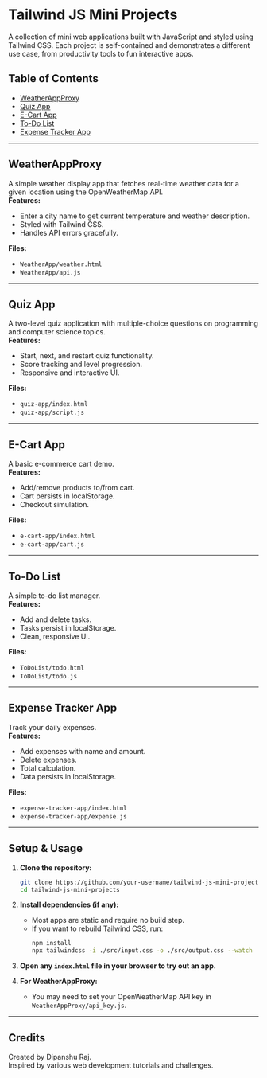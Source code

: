 # Tailwind JS Mini Projects

A collection of mini web applications built with JavaScript and styled using Tailwind CSS. Each project is self-contained and demonstrates a different use case, from productivity tools to fun interactive apps.

## Table of Contents

- [WeatherAppProxy](#weatherappproxy)
- [Quiz App](#quiz-app)
- [E-Cart App](#e-cart-app)
- [To-Do List](#to-do-list)
- [Expense Tracker App](#expense-tracker-app)


---

## WeatherAppProxy

A simple weather display app that fetches real-time weather data for a given location using the OpenWeatherMap API.  
**Features:**
- Enter a city name to get current temperature and weather description.
- Styled with Tailwind CSS.
- Handles API errors gracefully.

**Files:**  
- `WeatherApp/weather.html`  
- `WeatherApp/api.js`  

---

## Quiz App

A two-level quiz application with multiple-choice questions on programming and computer science topics.  
**Features:**
- Start, next, and restart quiz functionality.
- Score tracking and level progression.
- Responsive and interactive UI.

**Files:**  
- `quiz-app/index.html`  
- `quiz-app/script.js`

---

## E-Cart App

A basic e-commerce cart demo.  
**Features:**
- Add/remove products to/from cart.
- Cart persists in localStorage.
- Checkout simulation.

**Files:**  
- `e-cart-app/index.html`  
- `e-cart-app/cart.js`

---

## To-Do List

A simple to-do list manager.  
**Features:**
- Add and delete tasks.
- Tasks persist in localStorage.
- Clean, responsive UI.

**Files:**  
- `ToDoList/todo.html`  
- `ToDoList/todo.js`

---

## Expense Tracker App

Track your daily expenses.  
**Features:**
- Add expenses with name and amount.
- Delete expenses.
- Total calculation.
- Data persists in localStorage.

**Files:**  
- `expense-tracker-app/index.html`  
- `expense-tracker-app/expense.js`

---

## Setup & Usage

1. **Clone the repository:**
   ```sh
   git clone https://github.com/your-username/tailwind-js-mini-projects.git
   cd tailwind-js-mini-projects
   ```

2. **Install dependencies (if any):**
   - Most apps are static and require no build step.
   - If you want to rebuild Tailwind CSS, run:
     ```sh
     npm install
     npx tailwindcss -i ./src/input.css -o ./src/output.css --watch
     ```

3. **Open any `index.html` file in your browser to try out an app.**

4. **For WeatherAppProxy:**  
   - You may need to set your OpenWeatherMap API key in `WeatherAppProxy/api_key.js`.

---

## Credits

Created by Dipanshu Raj.  
Inspired by various web development tutorials and challenges.
